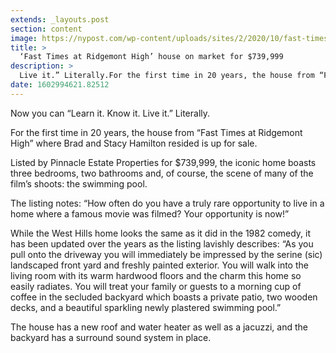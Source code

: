 ```yaml
--- 
extends: _layouts.post 
section: content 
image: https://nypost.com/wp-content/uploads/sites/2/2020/10/fast-times.jpg?quality=90&strip=all&w=1200 
title: > 
  ‘Fast Times at Ridgemont High’ house on market for $739,999 
description: > 
  Live it.” Literally.For the first time in 20 years, the house from “Fast Times at Ridgemont High” where Brad and Stacy Hamilton resided is up for sale.Listed by Pinnacle Estate Properties for $739,999, the iconic home boasts three bedrooms, two bathrooms and, of course, the scene of many of the film’s shoots: the swimming pool.The listing notes: “How often do you have a truly rare opportunity to live in a home where a famous movie was filmed?You will walk into the living room with its warm hardwood floors and the charm this home so easily radiates. 
date: 1602994621.82512 
--- 
```

Now you can “Learn it. Know it. Live it.” Literally.

For the first time in 20 years, the house from “Fast Times at Ridgemont High” where Brad and Stacy Hamilton resided is up for sale.

Listed by Pinnacle Estate Properties for $739,999, the iconic home boasts three bedrooms, two bathrooms and, of course, the scene of many of the film’s shoots: the swimming pool.

The listing notes: “How often do you have a truly rare opportunity to live in a home where a famous movie was filmed? Your opportunity is now!”

While the West Hills home looks the same as it did in the 1982 comedy, it has been updated over the years as the listing lavishly describes: “As you pull onto the driveway you will immediately be impressed by the serine (sic) landscaped front yard and freshly painted exterior. You will walk into the living room with its warm hardwood floors and the charm this home so easily radiates. You will treat your family or guests to a morning cup of coffee in the secluded backyard which boasts a private patio, two wooden decks, and a beautiful sparkling newly plastered swimming pool.”

The house has a new roof and water heater as well as a jacuzzi, and the backyard has a surround sound system in place.